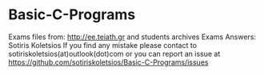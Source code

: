 # Basic-C-Programs
Exams files from: http://ee.teiath.gr and students archives
Exams Answers: Sotiris Koletsios
If you find any mistake please contact to sotiriskoletsios(at)outlook(dot)com 
or you can report an issue at https://github.com/sotiriskoletsios/Basic-C-Programs/issues
